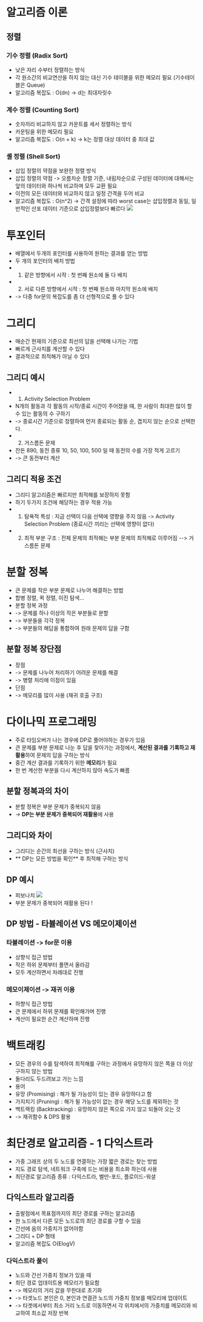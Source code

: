 # 알고리즘 이론

## 정렬

### 기수 정렬 (Radix Sort)
- 낮은 자리 수부터 정렬하는 방식
- 각 원소간의 비교연산을 하지 않는 대신 기수 테이블을 위한 메모리 필요 (기수테이블은 Queue)
- 알고리즘 복잡도 : O(dn) -> d는 최대자릿수

### 계수 정렬 (Counting Sort)
- 숫자끼리 비교하지 않고 카운트를 세서 정렬하는 방식
- 카운팅을 위한 메모리 필요
- 알고리즘 복잡도 : O(n + k) -> k는 정렬 대상 데이터 중 최대 값

### 셸 정렬 (Shell Sort)
- 삽입 정렬의 약점을 보완한 정렬 방식
- 삽입 정렬의 약점 -> 오름차순 정렬 기준, 내림차순으로 구성된 데이터에 대해서는 앞의 데이터와 하나씩 비교하며 모두 교환 필요
- 이전의 모든 데이터와 비교하지 않고 일정 간격을 두어 비교
- 알고리즘 복잡도 : O(n^2) -> 간격 설정에 따라 worst case는 삽입정렬과 동일, 일반적인 산포 데이터 기준으로 삽입정렬보다 빠르다
![](img/img_8.png)


# 투포인터
- 배열에서 두개의 포인터를 사용하여 원하는 결과를 얻는 방법
- 두 개의 포인터의 배치 방법
- 1. 같은 방향에서 시작 : 첫 번째 원소에 둘 다 배치
- 2. 서로 다른 방향에서 시작 : 첫 번째 원소와 마지막 원소에 배치
- -> 다중 for문의 복잡도를 좀 더 선형적으로 풀 수 있다

# 그리디 
- 매순간 현재의 기준으로 최선의 답을 선택해 나가는 기법
- 빠르게 근사치를 계산할 수 있다
- 결과적으로 최적해가 아닐 수 있다 
## 그리디 예시
- 1. Activity Selection Problem
- N개의 활동과 각 활동의 시작/종료 시간이 주어졌을 때, 한 사람이 최대한 많이 할 수 있는 활동의 수 구하기
- -> 종료시간 기준으로 정렬하여 먼저 종료되는 활동 순, 겹치지 않는 순으로 선택한다. 
- 2. 거스름돈 문제
- 잔돈 890, 동전 종류 10, 50, 100, 500 일 때 동전의 수를 가장 적게 고르기
- -> 큰 동전부터 계산
## 그리디 적용 조건
- 그리디 알고리즘은 빠르지만 최적해를 보장하지 못함
- 하기 두가지 조건에 해당하는 경우 적용 가능
- 1. 탐욕적 특성 : 지금 선택이 다음 선택에 영향을 주지 않음 -> Activity Selection Problem (종료시간 끼리는 선택에 영향이 없다)
- 2. 최적 부분 구조 : 전체 문제의 최적해는 부분 문제의 최적해로 이루어짐  --> 거스름돈 문제

# 분할 정복
- 큰 문제를 작은 부분 문제로 나누어 해결하는 방법
- 합병 정렬, 퀵 정렬, 이진 탐색... 
- 분할 정복 과정 
- -> 문제를 하나 이상의 작은 부분들로 분할
- -> 부분들을 각각 정복
- -> 부분들의 해답을 통합하여 원래 문제의 답을 구함
## 분할 정복 장단점
- 장점
- -> 문제를 나누어 처리하기 어려운 문제를 해결
- -> 병렬 처리에 이점이 있음
- 단점
- -> 메모리를 많이 사용 (재귀 호출 구조)

# 다이나믹 프로그래밍
- 주로 타임오버가 나는 경우에 DP로 풀어야하는 경우가 있음
- 큰 문제를 부분 문제로 나눈 후 답을 찾아가는 과정에서, **계산된 결과를 기록하고 재활용**하여 문제의 답을 구하는 방식
- 중간 계산 결과를 기록하기 위한 **메모리**가 필요
- 한 번 계산한 부분을 다시 계산하지 않아 속도가 빠름 

## 분할 정복과의 차이
- 분할 정복은 부분 문제가 중복되지 않음
- -> **DP는 부분 문제가 중복되어 재활용**에 사용
## 그리디와 차이
- 그리디는 순간의 최선을 구하는 방식 (근사치)
- ** DP는 모든 방법을 확인** 후 최적해 구하는 방식
## DP 예시
- 피보나치
![](./img/img_9.png)
- 부분 문제가 중복되어 재활용 된다 !
## DP 방법 - 타뷸레이션 VS 메모이제이션
### 타뷸레이션 -> for문 이용
- 상향식 접근 방법
- 작은 하위 문제부터 풀면서 올라감
- 모두 계산하면서 차례대로 진행
### 메모이제이션 -> 재귀 이용
- 하향식 접근 방법
- 큰 문제에서 하위 문제를 확인해가며 진행
- 계산이 필요한 순간 계산하며 진행 

# 백트래킹
- 모든 경우의 수를 탐색하여 최적해를 구하는 과정에서 유망하지 않은 쪽을 더 이상 구하지 않는 방법
- 돌다리도 두드려보고 가는 느낌
- 용어
- 유망 (Promising) : 해가 될 가능성이 있는 경우 유망하다고 함
- 가지치기 (Pruning) : 해가 될 가능성이 없는 경우 해당 노드를 제외하는 것
- 백트랙킹 (Backtracking) : 유망하지 않은 쪽으로 가지 않고 되돌아 오는 것
- -> 재귀함수 & DPS 활용

# 최단경로 알고리즘 - 1 다익스트라
- 가중 그래프 상의 두 노드를 연결하는 가장 짧은 경로는 찾는 방법
- 지도 경로 탐색, 네트워크 구축에 드는 비용을 최소화 하는데 사용
- 최단경로 알고리즘 종류 : 다익스트라, 벨만-포드, 플로이드-워셜

## 다익스트라 알고리즘
- 출발점에서 목표점까지의 최단 경로를 구하는 알고리즘
- 한 노드에서 다른 모든 노드로의 최단 경로를 구할 수 있음
- 간선에 음의 가중치가 없어야함
- 그리디 + DP 형태
- 알고리즘 복잡도 O(ElogV)
### 다익스트라 풀이
- 노드와 간선 가중치 정보가 있을 때 
- 최단 경로 업데이트용 메모리가 필요함
- -> 메모리의 거리 값을 무한대로 초기화
- -> 타겟노드 본인은 0, 본인과 연결관 노드의 가중치 정보를 메모리에 업데이트 
- -> 타겟에서부터 최소 거리 노드로 이동하면서 각 위치에서의 가중치를  메모리와 비교하여 최소값 저장 반복
